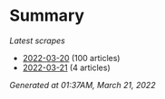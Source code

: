 # Summary
*Latest scrapes*
* [2022-03-20](https://github.com/nuuuwan/news_lk/blob/data/news_lk.2022-03-20.json) (100 articles)
* [2022-03-21](https://github.com/nuuuwan/news_lk/blob/data/news_lk.2022-03-21.json) (4 articles)

*Generated at 01:37AM, March 21, 2022*